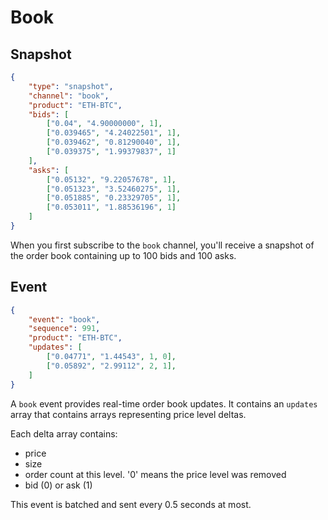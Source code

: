 # Book

## Snapshot

```json
{
	"type": "snapshot",
	"channel": "book",
	"product": "ETH-BTC",
	"bids": [
		["0.04", "4.90000000", 1],
		["0.039465", "4.24022501", 1],
		["0.039462", "0.81290040", 1],
		["0.039375", "1.99379837", 1]
	],
	"asks": [
		["0.05132", "9.22057678", 1],
		["0.051323", "3.52460275", 1],
		["0.051885", "0.23329705", 1],
		["0.053011", "1.88536196", 1]
	]
}
```

When you first subscribe to the `book` channel, you'll receive a snapshot of the order book containing up to 100 bids and 100 asks.

## Event

```json
{
	"event": "book",
	"sequence": 991,
	"product": "ETH-BTC",
	"updates": [
		["0.04771", "1.44543", 1, 0],
		["0.05892", "2.99112", 2, 1],
	]
}
```

A `book` event provides real-time order book updates. It contains an `updates` array that contains arrays representing price level deltas.

Each delta array contains:

* price
* size
* order count at this level. '0' means the price level was removed
* bid (0) or ask (1)

This event is batched and sent every 0.5 seconds at most.